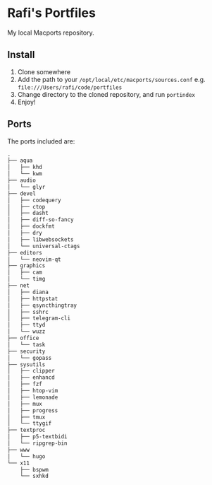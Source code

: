 Rafi's Portfiles
===
My local Macports repository.

Install
---
1. Clone somewhere
2. Add the path to your `/opt/local/etc/macports/sources.conf` e.g. `file:///Users/rafi/code/portfiles`
3. Change directory to the cloned repository, and run `portindex`
4. Enjoy!

Ports
---
The ports included are:
```txt
.
├── aqua
│   ├── khd
│   └── kwm
├── audio
│   └── glyr
├── devel
│   ├── codequery
│   ├── ctop
│   ├── dasht
│   ├── diff-so-fancy
│   ├── dockfmt
│   ├── dry
│   ├── libwebsockets
│   └── universal-ctags
├── editors
│   └── neovim-qt
├── graphics
│   ├── cam
│   └── timg
├── net
│   ├── diana
│   ├── httpstat
│   ├── qsyncthingtray
│   ├── sshrc
│   ├── telegram-cli
│   ├── ttyd
│   └── wuzz
├── office
│   └── task
├── security
│   └── gopass
├── sysutils
│   ├── clipper
│   ├── enhancd
│   ├── fzf
│   ├── htop-vim
│   ├── lemonade
│   ├── mux
│   ├── progress
│   ├── tmux
│   └── ttygif
├── textproc
│   ├── p5-textbidi
│   └── ripgrep-bin
├── www
│   └── hugo
└── x11
    ├── bspwm
    └── sxhkd
```
